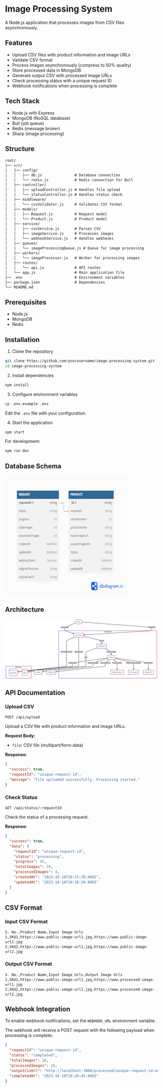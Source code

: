 # Image Processing System

A Node.js application that processes images from CSV files asynchronously.

## Features

- Upload CSV files with product information and image URLs
- Validate CSV format
- Process images asynchronously (compress to 50% quality)
- Store processed data in MongoDB
- Generate output CSV with processed image URLs
- Check processing status with a unique request ID
- Webhook notifications when processing is complete

## Tech Stack

- Node.js with Express
- MongoDB (NoSQL database)
- Bull (job queue)
- Redis (message broker)
- Sharp (image processing)

## Structure

```
root/
├── src/
│   ├── config/
│   │   ├── db.js               # Database connection
│   │   └── redis.js            # Redis connection for Bull
│   ├── controller/
│   │   ├── uploadController.js # Handles file upload
│   │   └── statusController.js # Handles status check
│   ├── middleware/
│   │   └── csvValidator.js     # Validates CSV format
│   ├── models/
│   │   ├── Request.js          # Request model
│   │   └── Product.js          # Product model
│   ├── service/
│   │   ├── csvService.js       # Parses CSV
│   │   ├── imageService.js     # Processes images
│   │   └── webhookService.js   # Handles webhooks
│   ├── queues/
│   │   └── imageProcessingQueue.js # Queue for image processing
│   ├── workers/
│   │   └── imageProcessor.js   # Worker for processing images
│   ├── routes/
│   │   └── api.js              # API routes
│   └── app.js                  # Main application file
├── .env                        # Environment variables
├── package.json                # Dependencies
└── README.md
```

## Prerequisites

- Node.js
- MongoDB
- Redis

## Installation

1. Clone the repository
```bash
git clone https://github.com/yourusername/image-processing-system.git
cd image-processing-system
```

2. Install dependencies
```bash
npm install
```

3. Configure environment variables
```bash
cp .env.example .env
```
Edit the `.env` file with your configuration.

4. Start the application
```bash
npm start
```

For development:
```bash
npm run dev
```

## Database Schema

<img src="./databaseSchema.png" alt="DB Schema" width="400" height="400" align="center">

## Architecture

![Architecture](./architecture.png)

## API Documentation

### Upload CSV

```
POST /api/upload
```

Upload a CSV file with product information and image URLs.

**Request Body:**
- `file`: CSV file (multipart/form-data)

**Response:**
```json
{
  "success": true,
  "requestId": "unique-request-id",
  "message": "File uploaded successfully. Processing started."
}
```

### Check Status

```
GET /api/status/:requestId
```

Check the status of a processing request.

**Response:**
```json
{
  "success": true,
  "data": {
    "requestId": "unique-request-id",
    "status": "processing",
    "progress": 45,
    "totalImages": 10,
    "processedImages": 4,
    "createdAt": "2023-10-10T10:15:30.000Z",
    "updatedAt": "2023-10-10T10:16:20.000Z"
  }
}
```

## CSV Format

### Input CSV Format
```
S. No.,Product Name,Input Image Urls
1,SKU1,https://www.public-image-url1.jpg,https://www.public-image-url2.jpg
2,SKU2,https://www.public-image-url1.jpg,https://www.public-image-url2.jpg
```

### Output CSV Format
```
S. No.,Product Name,Input Image Urls,Output Image Urls
1,SKU1,https://www.public-image-url1.jpg,https://www.processed-image-url1.jpg
2,SKU2,https://www.public-image-url1.jpg,https://www.processed-image-url2.jpg
```

## Webhook Integration

To enable webhook notifications, set the `WEBHOOK_URL` environment variable.

The webhook will receive a POST request with the following payload when processing is complete:

```json
{
  "requestId": "unique-request-id",
  "status": "completed",
  "totalImages": 10,
  "processedImages": 10,
  "outputCsvUrl": "http://localhost:3000/processed/unique-request-id-output.csv",
  "completedAt": "2023-10-10T10:20:45.000Z"
}
```
